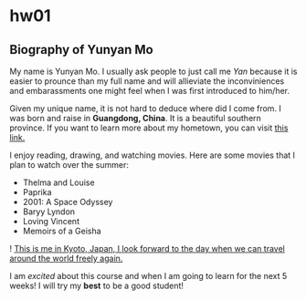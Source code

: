 # hw01
## Biography of Yunyan Mo

My name is Yunyan Mo. I usually ask people to just call me *Yan* because it is easier to prounce than my full name and will allieviate the inconviniences and embarassments one might feel when I was first introduced to him/her. 

Given my unique name, it is not hard to deduce where did I come from. I was born and raise in **Guangdong, China**. It is a beautiful southern province. If you want to learn more about my hometown, you can visit [this link.](https://en.wikipedia.org/wiki/Guangdong)

I enjoy reading, drawing, and watching movies. Here are some movies that I plan to watch over the summer:
* Thelma and Louise
* Paprika
* 2001: A Space Odyssey
* Baryy Lyndon
* Loving Vincent
* Memoirs of a Geisha

! [This is me in Kyoto, Japan, I look forward to the day when we can travel around the world freely again.](https://scontent-ort2-1.xx.fbcdn.net/v/t1.0-9/70931713_107528367318081_2020253329279418368_o.jpg?_nc_cat=102&_nc_sid=09cbfe&_nc_ohc=yMLF4sFhvukAX-i5OLy&_nc_ht=scontent-ort2-1.xx&oh=61ae425a6ba83ccf92219b7f5eaacbdf&oe=5F1983C0)

I am *excited* about this course and when I am going to learn for the next 5 weeks! I will try my **best** to be a good student!